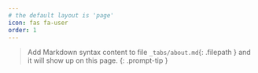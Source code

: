 ```yaml
---
# the default layout is 'page'
icon: fas fa-user
order: 1
---
```


> Add Markdown syntax content to file `_tabs/about.md`{: .filepath } and it will show up on this page.
{: .prompt-tip }
